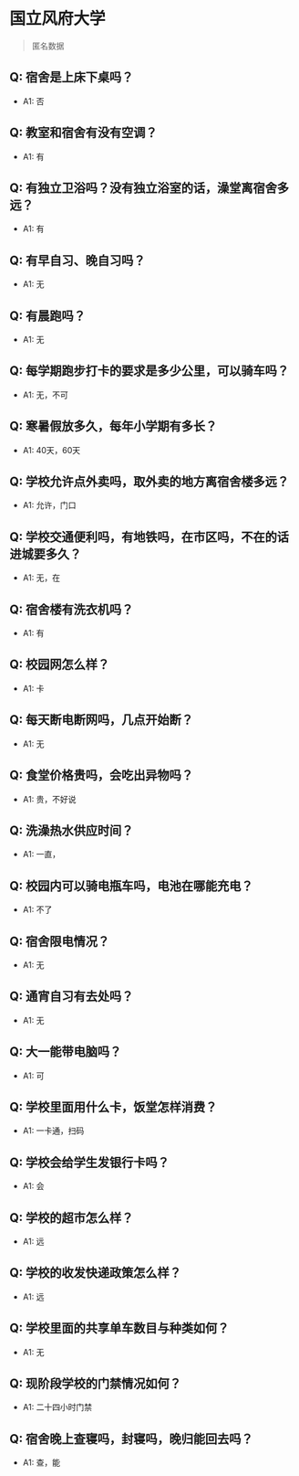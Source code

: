 # 国立风府大学
> 匿名数据
## Q: 宿舍是上床下桌吗？
- A1: 否
## Q: 教室和宿舍有没有空调？
- A1: 有
## Q: 有独立卫浴吗？没有独立浴室的话，澡堂离宿舍多远？
- A1: 有
## Q: 有早自习、晚自习吗？
- A1: 无
## Q: 有晨跑吗？
- A1: 无
## Q: 每学期跑步打卡的要求是多少公里，可以骑车吗？
- A1: 无，不可
## Q: 寒暑假放多久，每年小学期有多长？
- A1: 40天，60天
## Q: 学校允许点外卖吗，取外卖的地方离宿舍楼多远？
- A1: 允许，门口
## Q: 学校交通便利吗，有地铁吗，在市区吗，不在的话进城要多久？
- A1: 无，在
## Q: 宿舍楼有洗衣机吗？
- A1: 有
## Q: 校园网怎么样？
- A1: 卡
## Q: 每天断电断网吗，几点开始断？
- A1: 无
## Q: 食堂价格贵吗，会吃出异物吗？
- A1: 贵，不好说
## Q: 洗澡热水供应时间？
- A1: 一直，
## Q: 校园内可以骑电瓶车吗，电池在哪能充电？
- A1: 不了
## Q: 宿舍限电情况？
- A1: 无
## Q: 通宵自习有去处吗？
- A1: 无
## Q: 大一能带电脑吗？
- A1: 可
## Q: 学校里面用什么卡，饭堂怎样消费？
- A1: 一卡通，扫码
## Q: 学校会给学生发银行卡吗？
- A1: 会
## Q: 学校的超市怎么样？
- A1: 远
## Q: 学校的收发快递政策怎么样？
- A1: 远
## Q: 学校里面的共享单车数目与种类如何？
- A1: 无
## Q: 现阶段学校的门禁情况如何？
- A1: 二十四小时门禁
## Q: 宿舍晚上查寝吗，封寝吗，晚归能回去吗？
- A1: 查，能